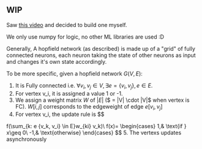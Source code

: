 ## WIP

Saw [this video](https://www.youtube.com/watch?v=piF6D6CQxUw) and decided to build one myself.

We only use numpy for logic, no other ML libraries are used :D

Generally, A hopfield network (as described) is made up of a "grid" of fully connected neurons, each neuron taking the state of other neurons as input and changes it's own state accordingly.

To be more specific, given a hopfield network $G(V,E)$:
1. It is Fully connected i.e. $\forall v_i, v_j \in V, \exists e = \{v_i, v_j\}, e \in E$.
2. For vertex v_i, it is assigned a value 1 or -1.
3. We assign a weight matrix $W$ of $|E|$ ($ = |V| \cdot |V|$ when vertex is FC). $W [i,j]$ corresponds to the edgeweight of edge $e[v_i, v_j]$
4. For vertex v_i, the update rule is 
$$

f(\sum_{k: e \{v_k, v_i\} \in E}w_{ki} v_k)\\
f(x)= 
\begin{cases}
    1,& \text{if } x\geq 0\\
    -1,& \text{otherwise}
\end{cases}
$$
5. The vertexs updates asynchronously
